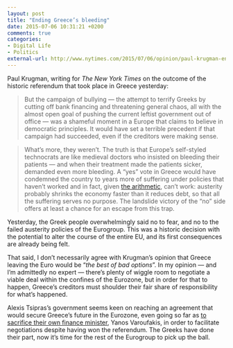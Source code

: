 ```yaml
---
layout: post
title: "Ending Greece’s bleeding"
date: 2015-07-06 10:31:21 +0200
comments: true
categories: 
- Digital Life
- Politics
external-url: http://www.nytimes.com/2015/07/06/opinion/paul-krugman-ending-greeces-bleeding.html
---
```


Paul Krugman, writing for _The New York Times_ on the outcome of the historic referendum that took place in Greece yesterday: 

> But the campaign of bullying — the attempt to terrify Greeks by cutting off bank financing and threatening general chaos, all with the almost open goal of pushing the current leftist government out of office — was a shameful moment in a Europe that claims to believe in democratic principles. It would have set a terrible precedent if that campaign had succeeded, even if the creditors were making sense.

> What’s more, they weren’t. The truth is that Europe’s self-styled technocrats are like medieval doctors who insisted on bleeding their patients — and when their treatment made the patients sicker, demanded even more bleeding. A “yes” vote in Greece would have condemned the country to years more of suffering under policies that haven’t worked and in fact, given [the arithmetic](http://krugman.blogs.nytimes.com/2015/07/05/austerity-arithmetic/), can’t work: austerity probably shrinks the economy faster than it reduces debt, so that all the suffering serves no purpose. The landslide victory of the “no” side offers at least a chance for an escape from this trap.

Yesterday, the Greek people overwhelmingly said no to fear, and no to the failed austerity policies of the Eurogroup. This was a historic decision with the potential to alter the course of the entire EU, and its first consequences are already being felt.

That said, I don’t necessarily agree with Krugman’s opinion that Greece leaving the Euro would be “_the best of bad options_”. In my opinion — and I’m admittedly no expert — there’s plenty of wiggle room to negotiate a viable deal within the confines of the Eurozone, but in order for that to happen, Greece’s creditors must shoulder their fair share of responsibility for what’s happened.

Alexis Tsipras’s government seems keen on reaching an agreement that would secure Greece’s future in the Eurozone, even going so far as [to sacrifice their own finance minister](http://www.theguardian.com/world/2015/jul/06/greek-finance-minister-yanis-varoufakis-resigns-despite-referendum-no-vote), Yanos Varoufakis, in order to facilitate negotiations despite having won the referendum. The Greeks have done their part, now it’s time for the rest of the Eurogroup to pick up the ball.